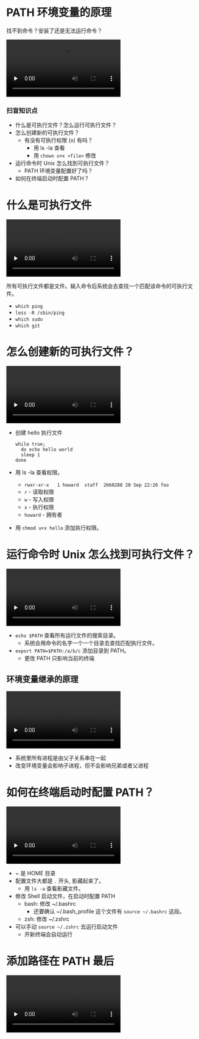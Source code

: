 # PATH 环境变量的原理

找不到命令？安装了还是无法运行命令？

<video src="intro.mp4" controls="true" preload="none"></video>

### 扫盲知识点

+ 什么是可执行文件？怎么运行可执行文件？
+ 怎么创建新的可执行文件？
  + 有没有可执行权限 (x) 有吗？
    + 用 ls -la 查看
    + 用 `chown u+x <file>`  修改
+ 运行命令时 Unix 怎么找到可执行文件？
  + PATH 环境变量配置好了吗？
+ 如何在终端启动时配置 PATH？


# 什么是可执行文件

<video src="executable-files.mp4" controls="true" preload="none"></video>

所有可执行文件都是文件。输入命令后系统会去查找一个匹配该命令的可执行文件。

+ `which ping`
+ `less -R /sbin/ping`
+ `which sudo`
+ `which git`

# 怎么创建新的可执行文件？

<video src="create-a-new-executable.mp4" controls="true" preload="none"></video>

+ 创建 hello 执行文件

  ```
  while true;
    do echo hello world
    sleep 1
  done
  ```

+ 用 ls -la 查看权限。
  + `rwxr-xr-x   1 howard  staff  2660288 20 Sep 22:26 foo`
  + `r` - 读取权限
  + `w` - 写入权限
  + `x` - 执行权限
  + `howard` - 拥有者
+ 用 `chmod u+x hello` 添加执行权限。

# 运行命令时 Unix 怎么找到可执行文件？

<video src="modifying-path.mp4" controls="true" preload="none"></video>

+ `echo $PATH` 查看所有运行文件的搜索目录。
  + 系统会用命令的名字一个一个目录去查找匹配执行文件。
+ `export PATH=$PATH:/a/b/c` 添加目录到 PATH。
  + 更改 PATH 只影响当前的终端

## 环境变量继承的原理

<video src="environmental-variable-inheritance.mp4" controls="true" preload="none"></video>

+ 系统里所有进程是由父子关系串在一起
+ 改变环境变量会影响子进程，但不会影响兄弟或者父进程


# 如何在终端启动时配置 PATH？

<video src="edit-and-loading-zshrc.mp4" controls="true" preload="none"></video>

+ ~ 是 HOME 目录
+ 配置文件大都是 `.` 开头, 影藏起来了。
  + 用 `ls -a` 查看影藏文件。
+ 修改 Shell 启动文件，在启动时配置 PATH
  + bash: 修改 ~/.bashrc
    + 还要确认 ~/.bash_profile 这个文件有 `source ~/.bashrc` 这段。
  + zsh: 修改 ~/.zshrc
+ 可以手动 `source ~/.zshrc` 去运行启动文件
  + 开新终端会自动运行



# 添加路径在 PATH 最后

<video src="edit-and-loading-zshrc.mp4" controls="true" preload="none"></video>




